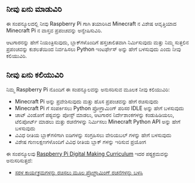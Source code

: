 ## ನೀವು ಏನು ಮಾಡುವಿರಿ

ಈ ಸಂಪನ್ಮೂಲದಲ್ಲಿ ನೀವು Raspberry Pi ಗಾಗಿ ತಯಾರಿಸಿದ Minecraft ನ ವಿಶೇಷ ಆವೃತ್ತಿಯಾದ Minecraft Pi ನ ವಾಸ್ತವ ಪ್ರಪಂಚವನ್ನು ಅನ್ವೇಷಿಸುವಿರಿ.

ಆಟಗಾರನನ್ನು ಹೇಗೆ ನಿಯಂತ್ರಿಸುವುದು, ಬ್ಲಾಕ್‌ಗಳೊಂದಿಗೆ ಹಸ್ತಚಾಲಿತವಾಗಿ ನಿರ್ಮಿಸುವುದು ಮತ್ತು ನಿಮ್ಮ ಸುತ್ತಲಿನ ಪ್ರಪಂಚವನ್ನು ಕುಶಲತೆಯಿಂದ ನಿರ್ವಹಿಸಲು Python ಇಂಟರ್ಫೇಸ್ ಅನ್ನು ಹೇಗೆ ಬಳಸುವುದು ಎಂದು ನೀವು ಕಲಿಯುವಿರಿ.

## ನೀವು ಏನು ಕಲಿಯುವಿರಿ

ನಿಮ್ಮ Raspberry Pi ನೊಂದಿಗೆ ಈ ಸಂಪನ್ಮೂಲವನ್ನು ಅನುಸರಿಸುವ ಮೂಲಕ ನೀವು ಕಲಿಯುವಿರಿ:

- Minecraft Pi ಅನ್ನು ಪ್ರವೇಶಿಸುವುದು ಮತ್ತು ಹೊಸ ಪ್ರಪಂಚವನ್ನು ಹೇಗೆ ರಚಿಸುವುದು
- Minecraft Pi ಗೆ ಸಂಪರ್ಕಿಸಲು Python ಪ್ರೋಗ್ರಾಮಿಂಗ್ ಪರಿಸರ IDLE ಅನ್ನು ಹೇಗೆ ಬಳಸುವುದು
- ಚಾಟ್ ವಿಂಡೋಗೆ ಪಠ್ಯವನ್ನು ಪೋಸ್ಟ್ ಮಾಡಲು, ಆಟಗಾರನ ನಿರ್ದೇಶಾಂಕಗಳನ್ನು ಕಂಡುಹಿಡಿಯಲು, ಟೆಲಿಪೋರ್ಟ್ ಮಾಡಲು ಮತ್ತು ರಚನೆಗಳನ್ನು ನಿರ್ಮಿಸಲು Minecraft Python API ಅನ್ನು ಹೇಗೆ ಬಳಸುವುದು
- ವಿವಿಧ ರೀತಿಯ ಬ್ಲಾಕ್‌ಗಳಿಗಾಗಿ ಐಡಿಗಳನ್ನು ಸಂಗ್ರಹಿಸಲು ವೇರಿಯಬಲ್ ಗಳನ್ನು ಹೇಗೆ ಬಳಸುವುದು
- ವಿಶೇಷ ಗುಣಲಕ್ಷಣಗಳೊಂದಿಗೆ ವಿವಿಧ ರೀತಿಯ ಬ್ಲಾಕ್ ಗಳನ್ನು ಇರಿಸುವ ಪ್ರಯೋಗ

ಈ ಸಂಪನ್ಮೂಲವು [Raspberry Pi Digital Making Curriculum](https://www.raspberrypi.org/curriculum/) ಇದರ ಪಠ್ಯಕ್ರಮವನ್ನು ಅನುಸರಿಸುತ್ತದೆ:

- [ಸರಳ ಕಾರ್ಯಕ್ರಮಗಳನ್ನು ರಚಿಸಲು ಮೂಲ ಪ್ರೋಗ್ರಾಮಿಂಗ್ ರಚನೆಗಳನ್ನು ಬಳಸಿ](https://www.raspberrypi.org/curriculum/programming/creator)